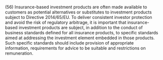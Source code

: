 (56) Insurance-based investment products are often made available to customers as potential alternatives or substitutes to investment products subject to Directive 2014/65/EU. To deliver consistent investor protection and avoid the risk of regulatory arbitrage, it is important that insurance-based investment products are subject, in addition to the conduct of business standards defined for all insurance products, to specific standards aimed at addressing the investment element embedded in those products. Such specific standards should include provision of appropriate information, requirements for advice to be suitable and restrictions on remuneration.